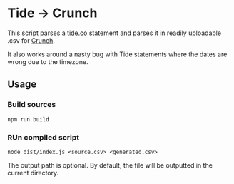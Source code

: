 # Tide -> Crunch

This script parses a [tide.co](https://www.tide.co/) statement and parses it in readily uploadable .csv for [Crunch](https://www.crunch.co.uk/).

It also works around a nasty bug with Tide statements where the dates are wrong due to the timezone.

## Usage

### Build sources

    npm run build
    
### RUn compiled script

    node dist/index.js <source.csv> <generated.csv>
    
The output path is optional. By default, the file will be outputted in the current directory.
